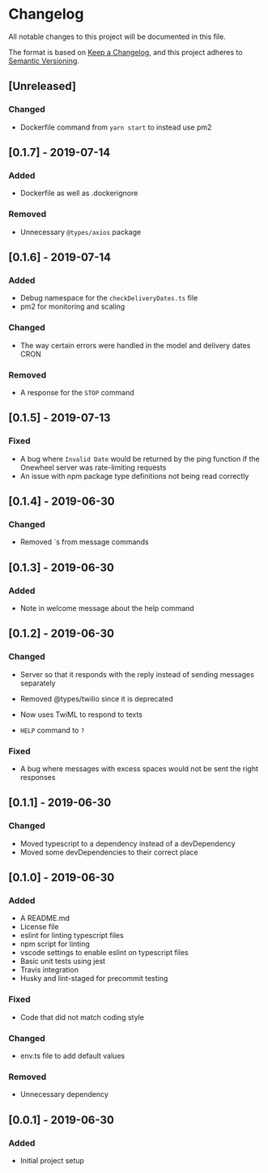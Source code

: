 # Changelog

All notable changes to this project will be documented in this file.

The format is based on [Keep a Changelog](https://keepachangelog.com/en/1.0.0/),
and this project adheres to [Semantic Versioning](https://semver.org/spec/v2.0.0.html).

## [Unreleased]

### Changed

- Dockerfile command from `yarn start` to instead use pm2

## [0.1.7] - 2019-07-14

### Added

- Dockerfile as well as .dockerignore

### Removed

- Unnecessary `@types/axios` package

## [0.1.6] - 2019-07-14

### Added

- Debug namespace for the `checkDeliveryDates.ts` file
- pm2 for monitoring and scaling

### Changed

- The way certain errors were handled in the model and delivery dates CRON

### Removed

- A response for the `STOP` command

## [0.1.5] - 2019-07-13

### Fixed

- A bug where `Invalid Date` would be returned by the ping function if the Onewheel server was rate-limiting requests
- An issue with npm package type definitions not being read correctly

## [0.1.4] - 2019-06-30

### Changed

- Removed `s from message commands

## [0.1.3] - 2019-06-30

### Added

- Note in welcome message about the help command

## [0.1.2] - 2019-06-30

### Changed

- Server so that it responds with the reply instead of sending messages separately

- Removed @types/twilio since it is deprecated

- Now uses TwiML to respond to texts

- `HELP` command to `?`

### Fixed

- A bug where messages with excess spaces would not be sent the right responses

## [0.1.1] - 2019-06-30

### Changed

- Moved typescript to a dependency instead of a devDependency
- Moved some devDependencies to their correct place

## [0.1.0] - 2019-06-30

### Added

- A README.md
- License file
- eslint for linting typescript files
- npm script for linting
- vscode settings to enable eslint on typescript files
- Basic unit tests using jest
- Travis integration
- Husky and lint-staged for precommit testing

### Fixed

- Code that did not match coding style

### Changed

- env.ts file to add default values

### Removed

- Unnecessary dependency

## [0.0.1] - 2019-06-30

### Added

- Initial project setup
